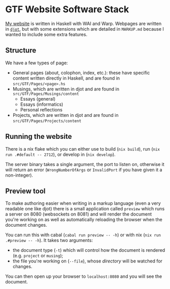 # GTF Website Software Stack

[My website][website] is written in Haskell with WAI and Warp. Webpages
are written in [`djot`][djot], but with some extensions which are detailed in
`MARKUP.md` because I wanted to include some extra features.


[website]: https://www.gtf.io
[djot]: https://github.com/jgm/djot

## Structure

We have a few types of page:

* General pages (about, colophon, index, etc.): these have specific content written directly in Haskell, and are found in `src/GTF/Pages/<page>.hs`
* Musings, which are written in djot and are found in `src/GTF/Pages/Musings/content`
  * Essays (general)
  * Essays (informatics)
  * Personal reflections
* Projects, which are written in djot and are found in `src/GTF/Pages/Projects/content`

## Running the website

There is a nix flake which you can either use to build (`nix build`), run (`nix run .#default -- 2712`), or develop in (`nix develop`).

The server binary takes a single argument, the port to listen on, otherwise it will return an error (`WrongNumberOfArgs` or `InvalidPort` if you have given it a non-integer).

## Preview tool

To make authoring easier when writing in a markup language (even a very readable one like djot) there is a small application called `preview` which runs a server on 8080 (websockets on 8081) and will render the document you're working on as well as automatically reloading the browser when the document changes.

You can run this with cabal (`cabal run preview -- -h`) or with nix (`nix run .#preview -- -h`). It takes two arguments:

* the document type (`-t`) which will control how the document is rendered (e.g.
  `project` or `musing`);
* the file you're working on (`--file`), whose _directory_ will be watched for
  changes.

You can then open up your browser to `localhost:8080` and you will see the document.
